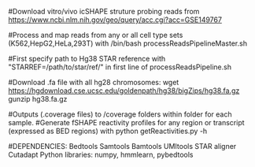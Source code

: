 #Download vitro/vivo icSHAPE struture probing reads from https://www.ncbi.nlm.nih.gov/geo/query/acc.cgi?acc=GSE149767

#Process and map reads from any or all cell type sets (K562,HepG2,HeLa,293T) with /bin/bash processReadsPipelineMaster.sh

#First specify path to Hg38 STAR reference with "STARREF=/path/to/star/ref/" in first line of processReadsPipeline.sh

#Download .fa file with all hg28 chromosomes: 
wget https://hgdownload.cse.ucsc.edu/goldenpath/hg38/bigZips/hg38.fa.gz
gunzip hg38.fa.gz

#Outputs (.coverage files) to /coverage folders within folder for each sample.
#Generate fSHAPE reactivity profiles for any region or transcript (expressed as BED regions) with python getReactivities.py -h

#DEPENDENCIES:
Bedtools
Samtools
Bamtools
UMItools
STAR aligner
Cutadapt
Python libraries: numpy, hmmlearn, pybedtools
